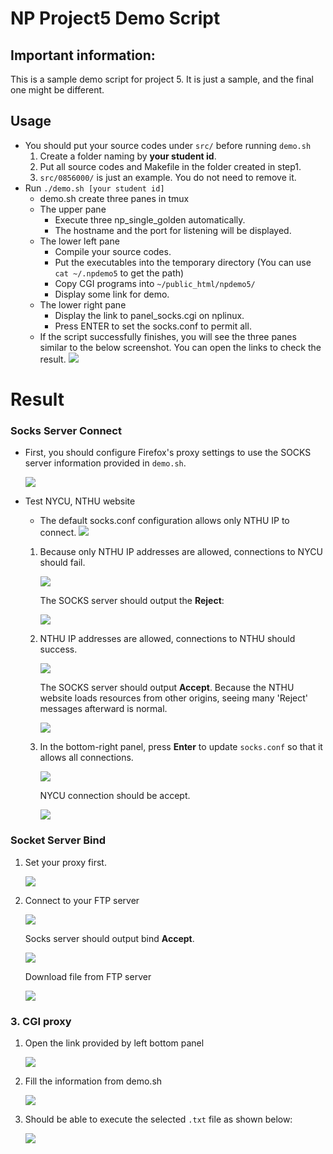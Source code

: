 # NP Project5 Demo Script

## Important information:

This is a sample demo script for project 5.
It is just a sample, and the final one might be different.

## Usage

- You should put your source codes under `src/` before running `demo.sh`
    1. Create a folder naming by **your student id**.
    2. Put all source codes and Makefile in the folder created in step1.
    3. `src/0856000/` is just an example. You do not need to remove it.
- Run `./demo.sh [your student id]`
    - demo.sh create three panes in tmux
    - The upper pane
        - Execute three np_single_golden automatically.
        - The hostname and the port for listening will be displayed.
    - The lower left pane
        - Compile your source codes.
        - Put the executables into the temporary directory
        (You can use `cat ~/.npdemo5` to get the path)
        - Copy CGI programs into `~/public_html/npdemo5/`
        - Display some link for demo.
    - The lower right pane
        - Display the link to panel_socks.cgi on nplinux.
        - Press ENTER to set the socks.conf to permit all.
    - If the script successfully finishes, you will see the three panes similar to the below screenshot. You can open the links to check the result.
        ![](img/1.png)
        

# Result

### Socks Server Connect

- First, you should configure Firefox's proxy settings to use the SOCKS server information provided in `demo.sh`.
    
    ![](img/2.png)
    
- Test NYCU, NTHU website
    - The default socks.conf configuration allows only NTHU IP to connect.
        ![](img/3.png)
        
    1. Because only NTHU IP addresses are allowed, connections to NYCU should fail.
        
        ![](img/4.png)
        
        The SOCKS server should output the **Reject**:
        
        ![](img/5.png)
        
    2. NTHU IP addresses are allowed, connections to NTHU should success.
        
        ![](img/6.png)
        
        The SOCKS server should output **Accept**. 
        Because the NTHU website loads resources from other origins, seeing many 'Reject' messages afterward is normal.
        
        ![](img/7.png)
        
    3. In the bottom-right panel, press **Enter** to update `socks.conf` so that it allows all connections.
        
        ![](img/8.png)
        
        NYCU connection should be accept.
        
        ![](img/9.png)
        

### Socket Server Bind

1. Set your proxy first.
    
    ![](img/10.png)
    
2. Connect to your FTP server
    
    ![](img/11.png)
    
    Socks server should output bind **Accept**.
    
    ![](img/12.png)
    
    Download file from FTP server
    
    ![](img/13.png)
    

### 3. CGI proxy

1. Open the link provided by left bottom panel
    
    ![](img/14.png)
    
2. Fill the information from demo.sh
    
    ![](img/15.png)
    
3. Should be able to execute the selected `.txt` file as shown below:
    
    ![](img/16.png)